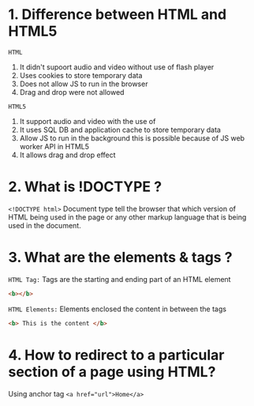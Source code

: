 # 1. Difference between HTML and HTML5

`HTML`                                                               
1. It didn't supoort audio and video without use of flash player
2. Uses cookies to store temporary data
3. Does not allow JS to run in the browser
4. Drag and drop were not allowed                
                                                                  
`HTML5`
1. It support audio and video with the use of <audio> and <video> tag   
2. It uses SQL DB and application cache to store temporary data
3. Allow JS to run in the background this is possible because of JS web worker API in HTML5
4. It allows drag and drop effect

# 2. What is !DOCTYPE ?

`<!DOCTYPE html>` Document type tell the browser that which version of HTML being used in the page
or any other markup language that is being used in the document.

# 3. What are the elements & tags ?

`HTML Tag:` Tags are the starting and ending part of an HTML element 
```html
<b></b>
```

`HTML Elements:` Elements enclosed the content in between the tags
```html
<b> This is the content </b>
```

# 4. How to redirect to a particular section of a page using HTML?

Using anchor tag `<a href="url">Home</a>`


